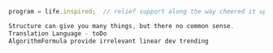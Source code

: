 ```js
program = life.inspired;  // relief support along the way cheered it up

Structure can give you many things, but there no common sense.
Translation Language - toDo
AlgorithmFormula provide irrelevant linear dev trending
```

<!--
**informacja/informacja** is a ✨ _special_ ✨ repository because its `README.md` (this file) appears on your GitHub profile.
### Hi there 👋


Here are some ideas to get you started:

- 🔭 I’m currently working on ...
- 🌱 I’m currently learning ...
- 👯 I’m looking to collaborate on ...
- 🤔 I’m looking for help with ...
- 💬 Ask me about ...
- 📫 How to reach me: ...
- 😄 Pronouns: ...
- ⚡ Fun fact: ...
-->
